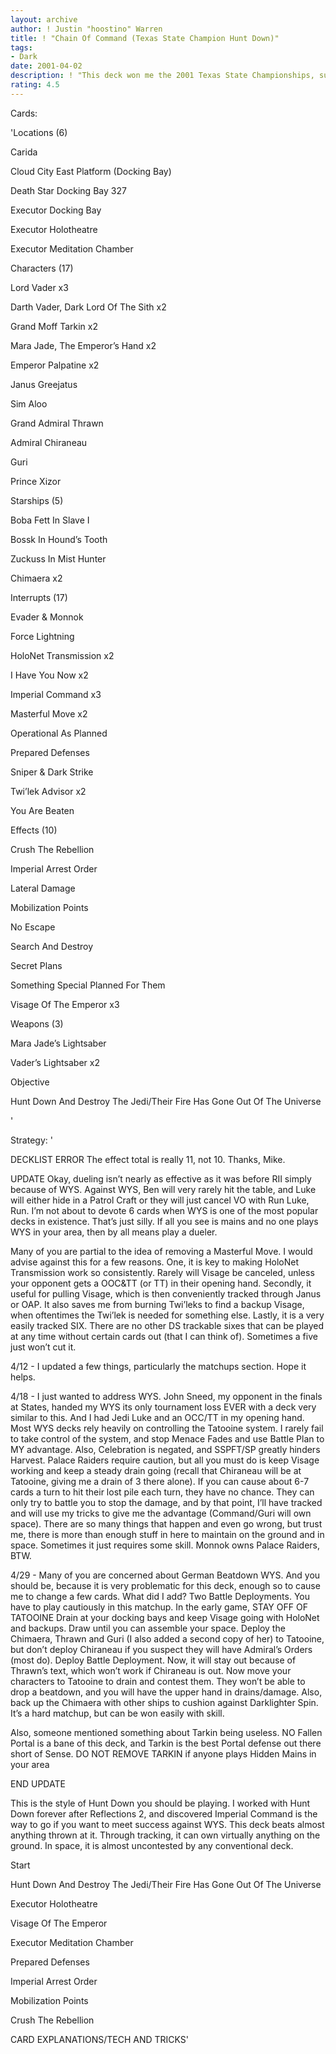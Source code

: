 ```yaml
---
layout: archive
author: ! Justin "hoostino" Warren
title: ! "Chain Of Command (Texas State Champion Hunt Down)"
tags:
- Dark
date: 2001-04-02
description: ! "This deck won me the 2001 Texas State Championships, suffering only a timed loss by 10 throughout 5 games during the tournament."
rating: 4.5
---
```

Cards: 

'Locations (6)

Carida

Cloud City East Platform (Docking Bay) 

Death Star Docking Bay 327 

Executor Docking Bay 

Executor Holotheatre 

Executor Meditation Chamber 


Characters (17)

Lord Vader x3

Darth Vader, Dark Lord Of The Sith x2

Grand Moff Tarkin x2

Mara Jade, The Emperor’s Hand x2

Emperor Palpatine x2

Janus Greejatus 

Sim Aloo 

Grand Admiral Thrawn 

Admiral Chiraneau 

Guri 

Prince Xizor 


Starships (5)

Boba Fett In Slave I 

Bossk In Hound’s Tooth 

Zuckuss In Mist Hunter 

Chimaera x2


Interrupts (17)

Evader & Monnok 

Force Lightning 

HoloNet Transmission x2

I Have You Now x2

Imperial Command x3

Masterful Move x2

Operational As Planned 

Prepared Defenses 

Sniper & Dark Strike 

Twi’lek Advisor x2

You Are Beaten 


Effects (10)

Crush The Rebellion 

Imperial Arrest Order 

Lateral Damage 

Mobilization Points 

No Escape 

Search And Destroy 

Secret Plans

Something Special Planned For Them 

Visage Of The Emperor x3


Weapons (3)

Mara Jade’s Lightsaber 

Vader’s Lightsaber x2


Objective

Hunt Down And Destroy The Jedi/Their Fire Has Gone Out Of The Universe 

'

Strategy: '

 
DECKLIST ERROR The effect total is really 11, not 10. Thanks, Mike. 


UPDATE Okay, dueling isn’t nearly as effective as it was before RII simply because of WYS. Against WYS, Ben will very rarely hit the table, and Luke will either hide in a Patrol Craft or they will just cancel VO with Run Luke, Run. I’m not about to devote 6 cards when WYS is one of the most popular decks in existence. That’s just silly. If all you see is mains and no one plays WYS in your area, then by all means play a dueler.


Many of you are partial to the idea of removing a Masterful Move. I would advise against this for a few reasons. One, it is key to making HoloNet Transmission work so consistently. Rarely will Visage be canceled, unless your opponent gets a OOC&TT (or TT) in their opening hand. Secondly, it useful for pulling Visage, which is then conveniently tracked through Janus or OAP. It also saves me from burning Twi’leks to find a backup Visage, when oftentimes the Twi’lek is needed for something else. Lastly, it is a very easily tracked SIX. There are no other DS trackable sixes that can be played at any time without certain cards out (that I can think of). Sometimes a five just won’t cut it. 


4/12 - I updated a few things, particularly the matchups section. Hope it helps. 


4/18 - I just wanted to address WYS. John Sneed, my opponent in the finals at States, handed my WYS its only tournament loss EVER with a deck very similar to this. And I had Jedi Luke and an OCC/TT in my opening hand. Most WYS decks rely heavily on controlling the Tatooine system. I rarely fail to take control of the system, and stop Menace Fades and use Battle Plan to MY advantage. Also, Celebration is negated, and SSPFT/SP greatly hinders Harvest. Palace Raiders require caution, but all you must do is keep Visage working and keep a steady drain going (recall that Chiraneau will be at Tatooine, giving me a drain of 3 there alone). If you can cause about 6-7 cards a turn to hit their lost pile each turn, they have no chance. They can only try to battle you to stop the damage, and by that point, I’ll have tracked and will use my tricks to give me the advantage (Command/Guri will own space). There are so many things that happen and even go wrong, but trust me, there is more than enough stuff in here to maintain on the ground and in space. Sometimes it just requires some skill. Monnok owns Palace Raiders, BTW. 


4/29 - Many of you are concerned about German Beatdown WYS. And you should be, because it is very problematic for this deck, enough so to cause me to change a few cards. What did I add? Two Battle Deployments. You have to play cautiously in this matchup. In the early game, STAY OFF OF TATOOINE Drain at your docking bays and keep Visage going with HoloNet and backups. Draw until you can assemble your space. Deploy the Chimaera, Thrawn and Guri (I also added a second copy of her) to Tatooine, but don’t deploy Chiraneau if you suspect they will have Admiral’s Orders (most do). Deploy Battle Deployment. Now, it will stay out because of Thrawn’s text, which won’t work if Chiraneau is out. Now move your characters to Tatooine to drain and contest them. They won’t be able to drop a beatdown, and you will have the upper hand in drains/damage. Also, back up the Chimaera with other ships to cushion against Darklighter Spin. It’s a hard matchup, but can be won easily with skill. 


Also, someone mentioned something about Tarkin being useless. NO Fallen Portal is a bane of this deck, and Tarkin is the best Portal defense out there short of Sense. DO NOT REMOVE TARKIN if anyone plays Hidden Mains in your area 

END UPDATE 

This is the style of Hunt Down you should be playing. I worked with Hunt Down forever after Reflections 2, and discovered Imperial Command is the way to go if you want to meet success against WYS. This deck beats almost anything thrown at it. Through tracking, it can own virtually anything on the ground. In space, it is almost uncontested by any conventional deck. 


Start

Hunt Down And Destroy The Jedi/Their Fire Has Gone Out Of The Universe 

Executor Holotheatre 

Visage Of The Emperor

Executor Meditation Chamber 

Prepared Defenses

Imperial Arrest Order

Mobilization Points

Crush The Rebellion


CARD EXPLANATIONS/TECH AND TRICKS'